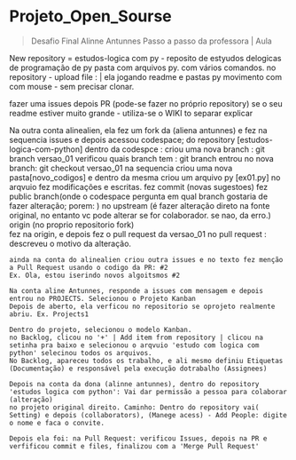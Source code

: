 # Projeto_Open_Sourse
> Desafio Final Alinne Antunnes
Passo a passo da professora | Aula

New repository = estudos-logica com py - reposito de estyudos delogicas de programação de py
				pasta com arquivos py. com vários comandos.
no repository - upload file : | ela jogando readme e pastas py movimento com com mouse - sem precisar clonar.

fazer uma issues depois PR (pode-se fazer no próprio repository)
se o seu readme estiver muito grande - utiliza-se o WIKI to separar explicar

Na outra conta alinealien, ela fez um fork da (aliena antunnes) e fez na sequencia issues e depois acessou codespace; do repository [estudos-logica-com-python]
dentro da codespce : 
	criou uma nova branch : git branch versao_01
	verificou quais branch tem : git branch
	entrou no nova branch: git checkout versao_01
	na sequencia criou uma nova pasta[novo_codigos] e dentro da mesma criou um arquivo py [ex01.py]
	no arqvuio fez modificações e escritas.
	fez commit (novas sugestoes)
	fez public branch(onde o codespace pergunta em qual branch gostaria de fazer alteração; porem: )
		no upstream (é fazer alteração direto na fonte original, no entanto vc pode alterar se for colaborador. se nao, da erro.)
		origin  (no proprio  repositorio fork)  
	fez na origin, e depois fez o pull request da versao_01
			no pull request  : descreveu o motivo da alteração.

	ainda na conta do alinealien criou outra issues e no texto fez menção a Pull Request usando o codigo da PR: #2
	Ex. Ola, estou iserindo novos algoitsmos #2

	Na conta aline Antunnes, responde a issues com mensagem e depois entrou no PROJECTS. Selecionou o Projeto Kanban
	Depois de aberto, ela verficou no repositorio se oprojeto realmente abriu. Ex. Projects1
	
	Dentro do projeto, selecionou o modelo Kanban.
	no Backlog, clicou no '+' | Add item from repository | clicou na setinha pra baixo e selecionou o arqvuio 'estudo com logica com python' selecinou todos os arquivos.
	No Backlog, apareceu todos os trabalho, e ali mesmo definiu Etiquetas (Documentação) e responsável pela execução dotrabalho (Assignees) 
	
	Depois na conta da dona (alinne antunnes), dentro do repository 'estudos logica com python': Vai dar permissão a pessoa para colaborar (alteração)
	no projeto original direito. Caminho: Dentro do repository vai( Setting) e depois (collaborators), (Manege acess) - Add People: digite o nome e faca o convite. 

	Depois ela foi: na Pull Request: verificou Issues, depois na PR e verfificou commit e files, finalizou com a 'Merge Pull Request'	

	
	


